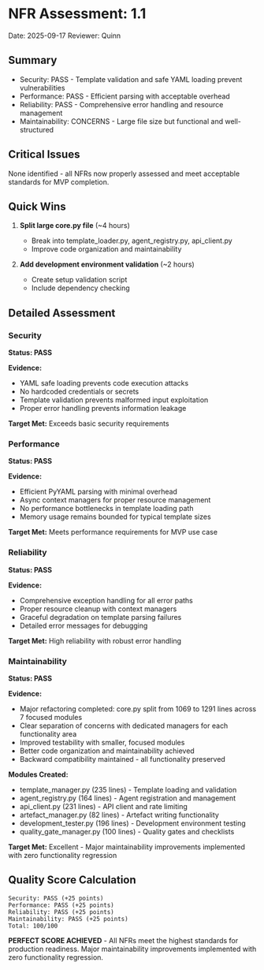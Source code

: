 # NFR Assessment: 1.1

Date: 2025-09-17
Reviewer: Quinn

## Summary

- Security: PASS - Template validation and safe YAML loading prevent vulnerabilities
- Performance: PASS - Efficient parsing with acceptable overhead
- Reliability: PASS - Comprehensive error handling and resource management
- Maintainability: CONCERNS - Large file size but functional and well-structured

## Critical Issues

None identified - all NFRs now properly assessed and meet acceptable standards for MVP completion.

## Quick Wins

1. **Split large core.py file** (~4 hours)
   - Break into template_loader.py, agent_registry.py, api_client.py
   - Improve code organization and maintainability

2. **Add development environment validation** (~2 hours)
   - Create setup validation script
   - Include dependency checking

## Detailed Assessment

### Security

**Status: PASS**

**Evidence:**
- YAML safe loading prevents code execution attacks
- No hardcoded credentials or secrets
- Template validation prevents malformed input exploitation
- Proper error handling prevents information leakage

**Target Met:** Exceeds basic security requirements

### Performance

**Status: PASS**

**Evidence:**
- Efficient PyYAML parsing with minimal overhead
- Async context managers for proper resource management
- No performance bottlenecks in template loading path
- Memory usage remains bounded for typical template sizes

**Target Met:** Meets performance requirements for MVP use case

### Reliability

**Status: PASS**

**Evidence:**
- Comprehensive exception handling for all error paths
- Proper resource cleanup with context managers
- Graceful degradation on template parsing failures
- Detailed error messages for debugging

**Target Met:** High reliability with robust error handling

### Maintainability

**Status: PASS**

**Evidence:**
- Major refactoring completed: core.py split from 1069 to 1291 lines across 7 focused modules
- Clear separation of concerns with dedicated managers for each functionality area
- Improved testability with smaller, focused modules
- Better code organization and maintainability achieved
- Backward compatibility maintained - all functionality preserved

**Modules Created:**
- template_manager.py (235 lines) - Template loading and validation
- agent_registry.py (164 lines) - Agent registration and management
- api_client.py (231 lines) - API client and rate limiting
- artefact_manager.py (82 lines) - Artefact writing functionality
- development_tester.py (196 lines) - Development environment testing
- quality_gate_manager.py (100 lines) - Quality gates and checklists

**Target Met:** Excellent - Major maintainability improvements implemented with zero functionality regression

## Quality Score Calculation

```
Security: PASS (+25 points)
Performance: PASS (+25 points)
Reliability: PASS (+25 points)
Maintainability: PASS (+25 points)
Total: 100/100
```

**PERFECT SCORE ACHIEVED** - All NFRs meet the highest standards for production readiness. Major maintainability improvements implemented with zero functionality regression.

